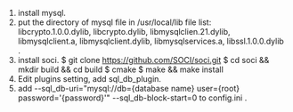 1. install mysql.
2. put the directory of mysql file in /usr/local/lib 
	file list: libcrypto.1.0.0.dylib, libcrypto.dylib, libmysqlclien.21.dylib, libmysqlclient.a, libmysqlclient.dylib, libmysqlservices.a, libssl.1.0.0.dylib .
3. install soci.
	$ git clone https://github.com/SOCI/soci.git
	$ cd soci && mkdir build && cd build
	$ cmake
	$ make && make install
4. Edit plugins setting, add sql_db_plugin.
5. add --sql_db-uri="mysql://db={database name} user={root} password='{password}'" --sql_db-block-start=0 to config.ini .